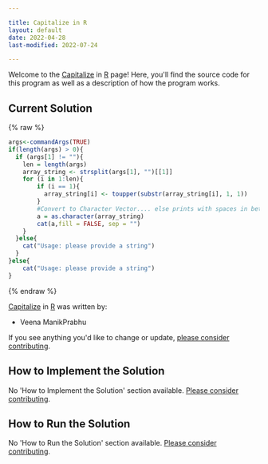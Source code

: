 ```yaml
---

title: Capitalize in R
layout: default
date: 2022-04-28
last-modified: 2022-07-24

---
```


Welcome to the [Capitalize](https://sampleprograms.io/projects/capitalize) in [R](https://sampleprograms.io/languages/r) page! Here, you'll find the source code for this program as well as a description of how the program works.

## Current Solution

{% raw %}

```r
args<-commandArgs(TRUE)
if(length(args) > 0){
  if (args[1] != ""){
    len = length(args)
    array_string <- strsplit(args[1], "")[[1]]
    for (i in 1:len){
        if (i == 1){
          array_string[i] <- toupper(substr(array_string[i], 1, 1))
        }
        #Convert to Character Vector.... else prints with spaces in between 
        a = as.character(array_string)
        cat(a,fill = FALSE, sep = "")
    }
  }else{
    cat("Usage: please provide a string")
  }
}else{
    cat("Usage: please provide a string")
}
```

{% endraw %}

[Capitalize](https://sampleprograms.io/projects/capitalize) in [R](https://sampleprograms.io/languages/r) was written by:

- Veena ManikPrabhu

If you see anything you'd like to change or update, [please consider contributing](https://github.com/TheRenegadeCoder/sample-programs).

## How to Implement the Solution

No 'How to Implement the Solution' section available. [Please consider contributing](https://github.com/TheRenegadeCoder/sample-programs-website).

## How to Run the Solution

No 'How to Run the Solution' section available. [Please consider contributing](https://github.com/TheRenegadeCoder/sample-programs-website).